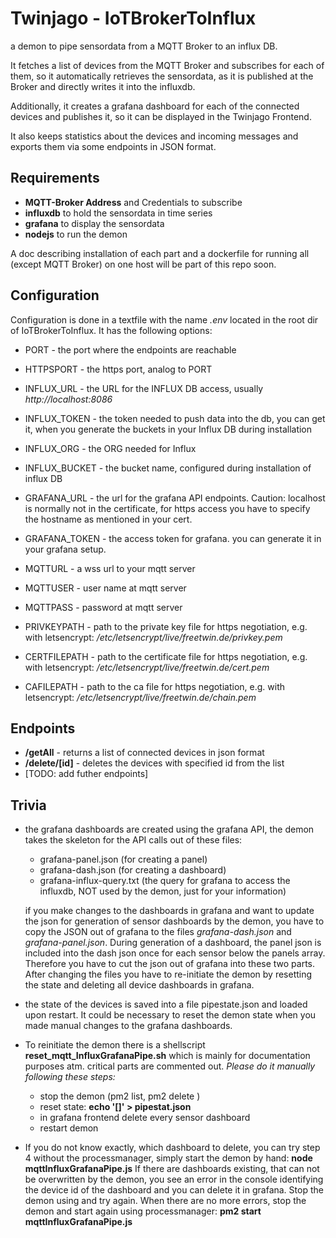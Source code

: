 # Twinjago - IoTBrokerToInflux

a demon to pipe sensordata from a MQTT Broker to an influx DB.

It fetches a list of devices from the MQTT Broker and subscribes for each of them, so it automatically retrieves the sensordata, as it is published at the Broker and directly writes it into the influxdb.

Additionally, it creates a grafana dashboard for each of the connected devices and publishes it, so it can be displayed in the Twinjago Frontend.

It also keeps statistics about the devices and incoming messages and exports them via some endpoints in JSON format.


## Requirements
- **MQTT-Broker Address** and Credentials to subscribe
- **influxdb** to hold the sensordata in time series
- **grafana** to display the sensordata
- **nodejs** to run the demon

A doc describing installation of each part and a dockerfile for running all (except MQTT Broker) on one host will be part of this repo soon.

## Configuration

Configuration is done in a textfile with the name *.env* located in the root dir of IoTBrokerToInflux. It has the following options:
- PORT - the port where the endpoints are reachable
- HTTPSPORT - the https port, analog to PORT

- INFLUX_URL - the URL for the INFLUX DB access, usually _http://localhost:8086_
- INFLUX_TOKEN - the token needed to push data into the db, you can get it, when you generate the buckets in your Influx DB during installation
- INFLUX_ORG - the ORG needed for Influx
- INFLUX_BUCKET - the bucket name, configured during installation of influx DB

- GRAFANA_URL - the url for the grafana API endpoints. Caution: localhost is normally not in the certificate, for https access you have to specify the hostname as mentioned in your cert.
- GRAFANA_TOKEN - the access token for grafana. you can generate it in your grafana setup.

- MQTTURL - a wss url to your mqtt server
- MQTTUSER - user name at mqtt server
- MQTTPASS - password at mqtt server

- PRIVKEYPATH - path to the private key file for https negotiation, e.g. with letsencrypt: _/etc/letsencrypt/live/freetwin.de/privkey.pem_
- CERTFILEPATH - path to the certificate file for https negotiation, e.g. with letsencrypt: _/etc/letsencrypt/live/freetwin.de/cert.pem_
- CAFILEPATH - path to the ca file for https negotiation, e.g. with letsencrypt: _/etc/letsencrypt/live/freetwin.de/chain.pem_


## Endpoints

- **/getAll** - returns a list of connected devices in json format
- **/delete/[id]** - deletes the devices with specified id from the list
- \[TODO: add futher endpoints\]


## Trivia

- the grafana dashboards are created using the grafana API, the demon takes the skeleton for the API calls out of these files:
  + grafana-panel.json (for creating a panel)
  + grafana-dash.json (for creating a dashboard)
  + grafana-influx-query.txt (the query for grafana to access the influxdb, NOT used by the demon, just for your information)

  if you make changes to the dashboards in grafana and want to update the json for generation of sensor dashboards by the demon, you have to copy the JSON out of grafana to the files *grafana-dash.json* and *grafana-panel.json*.
  During generation of a dashboard, the panel json is included into the dash json once for each sensor below the panels array. Therefore you have to cut the json out of grafana into these two parts.
  After changing the files you have to re-initiate the demon by resetting the state and deleting all device dashboards in grafana.

- the state of the devices is saved into a file pipestate.json and loaded upon restart. It could be necessary to reset the demon state when you made manual changes to the grafana dashboards.

- To reinitiate the demon there is a shellscript __reset_mqtt_InfluxGrafanaPipe.sh__ which is mainly for documentation purposes atm. critical parts are commented out.
  *Please do it manually following these steps:*
  + stop the demon (pm2 list, pm2 delete <processid of mqttInfluxGrafanaPipe.js>)
  + reset state: __echo \'\[\]' > pipestat.json__
  + in grafana frontend delete every sensor dashboard
  + restart demon

- If you do not know exactly, which dashboard to delete, you can try step 4 without the processmanager, simply start the demon by hand: __node mqttInfluxGrafanaPipe.js__
If there are dashboards existing, that can not be overwritten by the demon, you see an error in the console identifying the device id of the dashboard and you can delete it in grafana. Stop the demon using <STRG-C> and try again.
When there are no more errors, stop the demon and start again using processmanager: __pm2 start mqttInfluxGrafanaPipe.js__


